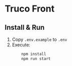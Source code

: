 # Truco Front

## Install & Run
1. Copy `.env.example` to `.env`
2. Execute:
    ```bash
        npm install
        npm run start
```
